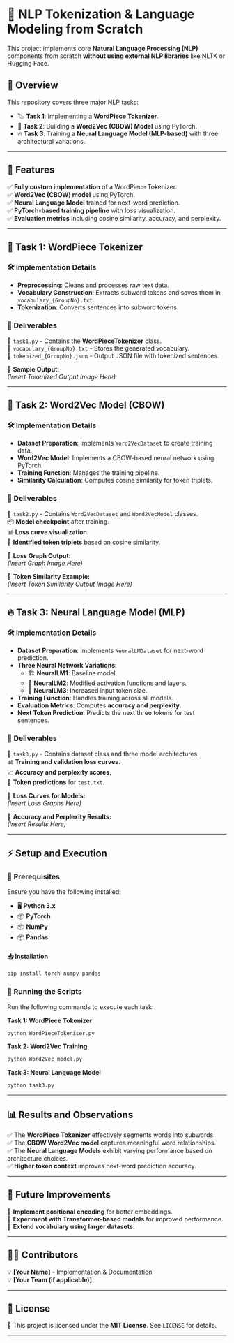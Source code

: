 # 🚀 NLP Tokenization & Language Modeling from Scratch

This project implements core **Natural Language Processing (NLP)** components from scratch **without using external NLP libraries** like NLTK or Hugging Face.  

## 📌 Overview  

This repository covers three major NLP tasks:  

- 🏷 **Task 1**: Implementing a **WordPiece Tokenizer**.  
- 🧠 **Task 2**: Building a **Word2Vec (CBOW) Model** using PyTorch.  
- 🔥 **Task 3**: Training a **Neural Language Model (MLP-based)** with three architectural variations.  

---

## 🎯 Features  

✅ **Fully custom implementation** of a WordPiece Tokenizer.  
✅ **Word2Vec (CBOW) model** using PyTorch.  
✅ **Neural Language Model** trained for next-word prediction.  
✅ **PyTorch-based training pipeline** with loss visualization.  
✅ **Evaluation metrics** including cosine similarity, accuracy, and perplexity.  

---

## 📜 Task 1: WordPiece Tokenizer  

### 🛠 Implementation Details  

- **Preprocessing**: Cleans and processes raw text data.  
- **Vocabulary Construction**: Extracts subword tokens and saves them in `vocabulary_{GroupNo}.txt`.  
- **Tokenization**: Converts sentences into subword tokens.  

### 📂 Deliverables  

📄 `task1.py` - Contains the **WordPieceTokenizer** class.  
📄 `vocabulary_{GroupNo}.txt` - Stores the generated vocabulary.  
📄 `tokenized_{GroupNo}.json` - Output JSON file with tokenized sentences.  

📸 **Sample Output:**  
*(Insert Tokenized Output Image Here)*  

---

## 🧠 Task 2: Word2Vec Model (CBOW)  

### 🛠 Implementation Details  

- **Dataset Preparation**: Implements `Word2VecDataset` to create training data.  
- **Word2Vec Model**: Implements a CBOW-based neural network using PyTorch.  
- **Training Function**: Manages the training pipeline.  
- **Similarity Calculation**: Computes cosine similarity for token triplets.  

### 📂 Deliverables  

📄 `task2.py` - Contains `Word2VecDataset` and `Word2VecModel` classes.  
📦 **Model checkpoint** after training.  
📊 **Loss curve visualization**.  
🔗 **Identified token triplets** based on cosine similarity.  

📸 **Loss Graph Output:**  
*(Insert Graph Image Here)*  

📸 **Token Similarity Example:**  
*(Insert Token Similarity Output Image Here)*  

---

## 🔥 Task 3: Neural Language Model (MLP)  

### 🛠 Implementation Details  

- **Dataset Preparation**: Implements `NeuralLMDataset` for next-word prediction.  
- **Three Neural Network Variations**:  
  - 🏗 **NeuralLM1**: Baseline model.  
  - 🚀 **NeuralLM2**: Modified activation functions and layers.  
  - 🔬 **NeuralLM3**: Increased input token size.  
- **Training Function**: Handles training across all models.  
- **Evaluation Metrics**: Computes **accuracy and perplexity**.  
- **Next Token Prediction**: Predicts the next three tokens for test sentences.  

### 📂 Deliverables  

📄 `task3.py` - Contains dataset class and three model architectures.  
📊 **Training and validation loss curves**.  
📈 **Accuracy and perplexity scores**.  
📜 **Token predictions** for `test.txt`.  

📸 **Loss Curves for Models:**  
*(Insert Loss Graphs Here)*  

📸 **Accuracy and Perplexity Results:**  
*(Insert Results Here)*  

---

## ⚡ Setup and Execution  

### 🔧 Prerequisites  

Ensure you have the following installed:  

- 🖥 **Python 3.x**  
- 📦 **PyTorch**  
- 📦 **NumPy**  
- 📦 **Pandas**  

#### 📥 Installation
```bash
pip install torch numpy pandas
``` 

<!-- ```markdown -->
### 🚀 Running the Scripts  

Run the following commands to execute each task:  

**Task 1: WordPiece Tokenizer**  
```bash
python WordPieceTokeniser.py
```

**Task 2: Word2Vec Training**  
```bash
python Word2Vec_model.py
```

**Task 3: Neural Language Model**  
```bash
python task3.py
```

---

## 📊 Results and Observations  

✅ The **WordPiece Tokenizer** effectively segments words into subwords.  
✅ The **CBOW Word2Vec model** captures meaningful word relationships.  
✅ The **Neural Language Models** exhibit varying performance based on architecture choices.  
✅ **Higher token context** improves next-word prediction accuracy.  

---

## 🔮 Future Improvements  

🔹 **Implement positional encoding** for better embeddings.  
🔹 **Experiment with Transformer-based models** for improved performance.  
🔹 **Extend vocabulary using larger datasets**.  

---

## 👨‍💻 Contributors  

💡 **[Your Name]** - Implementation & Documentation  
💡 **[Your Team (if applicable)]**  

---

## 📜 License  

📝 This project is licensed under the **MIT License**. See `LICENSE` for details.  

---


